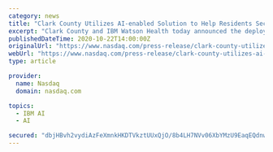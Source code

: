 ```yaml
---
category: news
title: "Clark County Utilizes AI-enabled Solution to Help Residents Secure Critical Housing Assistance"
excerpt: "Clark County and IBM Watson Health today announced the deployment of the AI-enabled IBM Watson Health Citizen Engagement platform designed to help make vital social services, including housing assistance,"
publishedDateTime: 2020-10-22T14:00:00Z
originalUrl: "https://www.nasdaq.com/press-release/clark-county-utilizes-ai-enabled-solution-to-help-residents-secure-critical-housing"
webUrl: "https://www.nasdaq.com/press-release/clark-county-utilizes-ai-enabled-solution-to-help-residents-secure-critical-housing"
type: article

provider:
  name: Nasdaq
  domain: nasdaq.com

topics:
  - IBM AI
  - AI

secured: "dbjHBvh2vydiAzFeXmnkHKDTVkztUUxQjO/8b4LH7NVv06XbYMzU9EaqEQdnwCgApimCuDiuYu3ETjlrlLBkGQZxyXk7M9a0ZXEfHG/NUKW2CJ8AkGCxYdmIatcnsV97F9egYWwePDTQtrqnj0FMsEdCUpN5mKdESnUC3Mk1qBmrTdeZadgZmzpRv29OE+D42yAdHVEzfpl5hnxYs/y8k2wKEdhTbJxG0Va/k705vdYkCzrD6vTgDc0E80JfWUN0W41U9By/OxYR2T4Wtq6ScSl8kLHbzBIwKeX36c/l3fszLnggNIVOQzd4yPKamwyxCQYQPi6Z6/Eks5Wfo/r8nda/88vR/FnbaJMoONC7oVQ=;unusaQFXM5XjwrlHmW0xLQ=="
---
```


